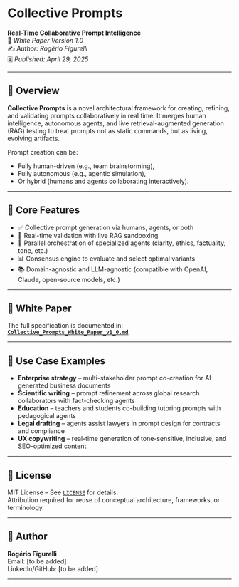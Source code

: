 # Collective Prompts  
**Real-Time Collaborative Prompt Intelligence**  
📄 *White Paper Version 1.0*  
✍️ *Author: Rogério Figurelli*  
🗓️ *Published: April 29, 2025*

---

## 📘 Overview

**Collective Prompts** is a novel architectural framework for creating, refining, and validating prompts collaboratively in real time. It merges human intelligence, autonomous agents, and live retrieval-augmented generation (RAG) testing to treat prompts not as static commands, but as living, evolving artifacts.

Prompt creation can be:
- Fully human-driven (e.g., team brainstorming),
- Fully autonomous (e.g., agentic simulation),
- Or hybrid (humans and agents collaborating interactively).

---

## 🧠 Core Features

- ✅ Collective prompt generation via humans, agents, or both  
- 🔄 Real-time validation with live RAG sandboxing  
- 🧩 Parallel orchestration of specialized agents (clarity, ethics, factuality, tone, etc.)  
- 📊 Consensus engine to evaluate and select optimal variants  
- 📚 Domain-agnostic and LLM-agnostic (compatible with OpenAI, Claude, open-source models, etc.)

---

## 📄 White Paper

The full specification is documented in:  
**[`Collective_Prompts_White_Paper_v1_0.md`](https://github.com/rfigurelli/Collective-Prompts/blob/main/Collective_Prompts_White_Paper_v1_0.md)**

---

## 💼 Use Case Examples

- **Enterprise strategy** – multi-stakeholder prompt co-creation for AI-generated business documents  
- **Scientific writing** – prompt refinement across global research collaborators with fact-checking agents  
- **Education** – teachers and students co-building tutoring prompts with pedagogical agents  
- **Legal drafting** – agents assist lawyers in prompt design for contracts and compliance  
- **UX copywriting** – real-time generation of tone-sensitive, inclusive, and SEO-optimized content

---

## 📜 License

MIT License – See [`LICENSE`](https://github.com/rfigurelli/Collective-Prompts/blob/main/LICENSE) for details.  
Attribution required for reuse of conceptual architecture, frameworks, or terminology.

---

## 👤 Author

**Rogério Figurelli**  
Email: [to be added]  
LinkedIn/GitHub: [to be added]

---

